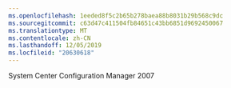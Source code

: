 ```yaml
---
ms.openlocfilehash: 1eeded8f5c2b65b278baea88b8031b29b568c9dc
ms.sourcegitcommit: c63d47c411504fb84651c43bb6851d9692450067
ms.translationtype: MT
ms.contentlocale: zh-CN
ms.lasthandoff: 12/05/2019
ms.locfileid: "20630618"
---
```

<Token xmlns:xlink="http://www.w3.org/1999/xlink">System Center Configuration Manager 2007</Token>